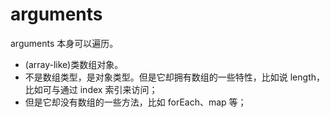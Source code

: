 # arguments

arguments 本身可以遍历。

- (array-like)类数组对象。
- 不是数组类型，是对象类型。但是它却拥有数组的一些特性，比如说 length，比如可与通过 index 索引来访问；
- 但是它却没有数组的一些方法，比如 forEach、map 等；
